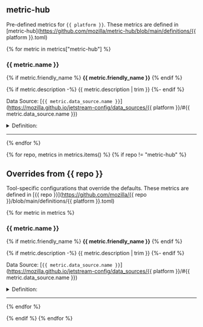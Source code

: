 ## metric-hub

Pre-defined metrics for `{{ platform }}`. These metrics are defined in [metric-hub](https://github.com/mozilla/metric-hub/blob/main/definitions/{{ platform }}.toml)

{% for metric in metrics["metric-hub"] %}
### {{ metric.name }}

{% if metric.friendly_name %}
**{{ metric.friendly_name }}**
{% endif %}

{% if metric.description -%}
{{ metric.description | trim }}
{%- endif %}

Data Source: [`{{ metric.data_source.name }}`](https://mozilla.github.io/jetstream-config/data_sources/{{ platform }}/#{{ metric.data_source.name }})

<details>
<summary>Definition:</summary>

```sql
{{ metric.select_expression | trim }}
```
</details>

---

{% endfor %}

{% for repo, metrics in metrics.items() %}
{% if repo != "metric-hub" %}

## Overrides from {{ repo }}

Tool-specific configurations that override the defaults.
These metrics are defined in [{{ repo }}](https://github.com/mozilla/{{ repo }}/blob/main/definitions/{{ platform }}.toml)

{% for metric in metrics %}
### {{ metric.name }}

{% if metric.friendly_name %}
**{{ metric.friendly_name }}**
{% endif %}

{% if metric.description -%}
{{ metric.description | trim }}
{%- endif %}

Data Source: [`{{ metric.data_source.name }}`](https://mozilla.github.io/jetstream-config/data_sources/{{ platform }}/#{{ metric.data_source.name }})

<details>
<summary>Definition:</summary>

```sql
{{ metric.select_expression | trim }}
```
</details>

---

{% endfor %}

{% endif %}
{% endfor %}